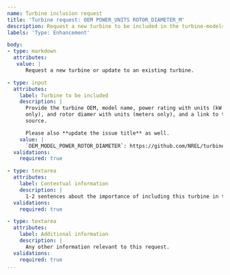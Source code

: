 ```yaml
---
name: Turbine inclusion request
title: 'Turbine request: OEM POWER_UNITS ROTOR_DIAMETER_M'
description: Request a new turbine to be included in the turbine-models library.
labels: 'Type: Enhancement'

body:
- type: markdown
  attributes:
   value: |
      Request a new turbine or update to an existing turbine.

- type: input
  attributes:
    label: Turbine to be included
    description: |
      Provide the turbine OEM, model name, power rating with units (kW or MW
      only), and rotor diamer with units (meters only), and a link to the data
      source.

      Please also **update the issue title** as well.
    value: |
      `OEM_MODEL_POWER_ROTOR_DIAMETER`: https://github.com/NREL/turbine-models
  validations:
    required: true

- type: textarea
  attributes:
    label: Contextual information
    description: |
      1-2 sentences about the importance of including this turbine in the repository.
  validations:
    required: true

- type: textarea
  attributes:
    label: Additional information
    description: |
      Any other information relevant to this request.
  validations:
    required: true
...
```

